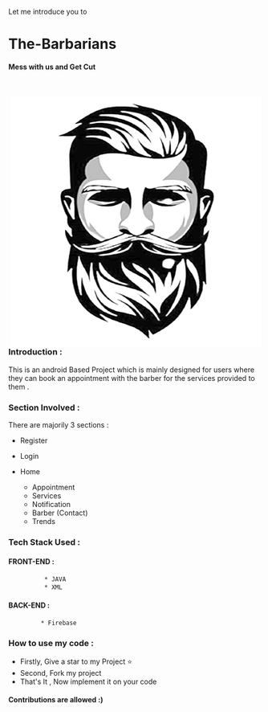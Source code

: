Let me introduce you to <h1> The-Barbarians </h1> <h4>Mess with us and Get Cut </h4> <br>

<img align="right" src="Screenshots/barber.png" width="500" height="500"/>

### Introduction :
This is an android Based Project which is mainly designed for users where they can book an appointment with the barber for the services provided to them .<br>

### Section Involved :
There are majorily 3 sections :
* Register
* Login
* Home 

     * Appointment
     * Services
     * Notification
     * Barber (Contact)
     * Trends
      
### Tech Stack Used :
#### FRONT-END :
              * JAVA 
              * XML

#### BACK-END  :
             * Firebase
             
### How to use my code :
* Firstly, Give a star to my Project ⭐
* Second, Fork my project
* That's It , Now implement it on your code

#### Contributions are allowed :)             
